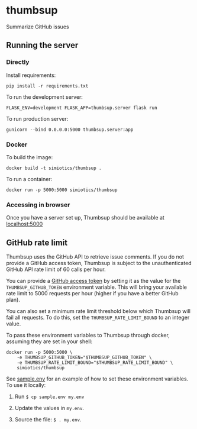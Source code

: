 # thumbsup
Summarize GitHub issues

## Running the server

### Directly

Install requirements:

```
pip install -r requirements.txt
```

To run the development server:
```
FLASK_ENV=development FLASK_APP=thumbsup.server flask run
```

To run production server:
```
gunicorn --bind 0.0.0.0:5000 thumbsup.server:app
```

### Docker

To build the image:

```
docker build -t simiotics/thumbsup .
```

To run a container:

```
docker run -p 5000:5000 simiotics/thumbsup
```

### Accessing in browser

Once you have a server set up, Thumbsup should be available at [localhost:5000](http://localhost:5000)

## GitHub rate limit

Thumbsup uses the GitHub API to retrieve issue comments. If you do not provide a GitHub access
token, Thumbsup is subject to the unauthenticated GitHub API rate limit of 60 calls per hour.

You can provide a [GitHub access token](https://help.github.com/en/github/authenticating-to-github/creating-a-personal-access-token-for-the-command-line)
by setting it as the value for the `THUMBSUP_GITHUB_TOKEN` environment variable. This will bring
your available rate limit to 5000 requests per hour (higher if you have a better GitHub plan).

You can also set a minimum rate limit threshold below which Thumbsup will fail all requests. To do
this, set the `THUMBSUP_RATE_LIMIT_BOUND` to an integer value.

To pass these environment variables to Thumbsup through docker, assuming they are set in your shell:

```
docker run -p 5000:5000 \
    -e THUMBSUP_GITHUB_TOKEN="$THUMBSUP_GITHUB_TOKEN" \
    -e THUMBSUP_RATE_LIMIT_BOUND="$THUMBSUP_RATE_LIMIT_BOUND" \
    simiotics/thumbsup
```

See [sample.env](./sample.env) for an example of how to set these environment variables. To use it
locally:

1. Run `$ cp sample.env my.env`

2. Update the values in `my.env`.

3. Source the file: `$ . my.env`.
